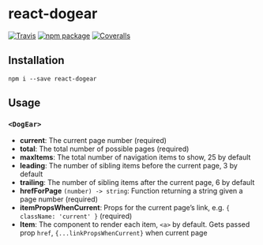 # react-dogear

[![Travis][build-badge]][build]
[![npm package][npm-badge]][npm]
[![Coveralls][coveralls-badge]][coveralls]

## Installation

```
npm i --save react-dogear
```

## Usage

### `<DogEar>`
- **current**: The current page number (required)
- **total**: The total number of possible pages (required)
- **maxItems**: The total number of navigation items to show, 25 by default
- **leading**: The number of sibling items before the current page, 3 by default
- **trailing**: The number of sibling items after the current page, 6 by default
- **hrefForPage** `(number) -> string`: Function returning a string given a page number (required)
- **itemPropsWhenCurrent**: Props for the current page’s link, e.g. `{ className: 'current' }` (required) 
- **Item**: The component to render each item, `<a>` by default.
Gets passed prop `href`, `{...linkPropsWhenCurrent}` when current page 


[build-badge]: https://img.shields.io/travis/BurntCaramel/react-dogear/master.svg?style=flat-square
[build]: https://travis-ci.org/BurntCaramel/react-dogear

[npm-badge]: https://img.shields.io/npm/v/react-dogear.svg?style=flat-square
[npm]: https://www.npmjs.org/package/react-dogear

[coveralls-badge]: https://img.shields.io/coveralls/BurntCaramel/react-dogear/master.svg?style=flat-square
[coveralls]: https://coveralls.io/github/BurntCaramel/react-dogear
